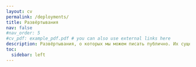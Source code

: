 ```yaml
---
layout: cv
permalink: /deployments/
title: Развёртывания
nav: false
#nav_order: 5
#cv_pdf: example_pdf.pdf # you can also use external links here
description: Развёртывания, о которых мы можем писать публично. Их существенно больше, однако мы уважаем право наших клиентов на конфиденциальность, поэтому пишем только о тех, о которых можем.
toc:
  sidebar: left
---
```

